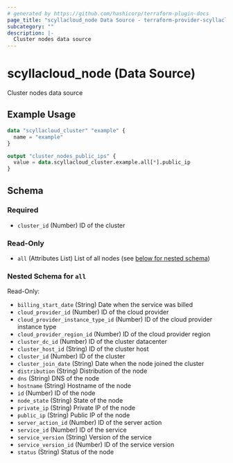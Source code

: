 ```yaml
---
# generated by https://github.com/hashicorp/terraform-plugin-docs
page_title: "scyllacloud_node Data Source - terraform-provider-scyllacloud"
subcategory: ""
description: |-
  Cluster nodes data source
---
```


# scyllacloud_node (Data Source)

Cluster nodes data source

## Example Usage

```terraform
data "scyllacloud_cluster" "example" {
  name = "example"
}

output "cluster_nodes_public_ips" {
  value = data.scyllacloud_cluster.example.all[*].public_ip
}
```

<!-- schema generated by tfplugindocs -->
## Schema

### Required

- `cluster_id` (Number) ID of the cluster

### Read-Only

- `all` (Attributes List) List of all nodes (see [below for nested schema](#nestedatt--all))

<a id="nestedatt--all"></a>
### Nested Schema for `all`

Read-Only:

- `billing_start_date` (String) Date when the service was billed
- `cloud_provider_id` (Number) ID of the cloud provider
- `cloud_provider_instance_type_id` (Number) ID of the cloud provider instance type
- `cloud_provider_region_id` (Number) ID of the cloud provider region
- `cluster_dc_id` (Number) ID of the cluster datacenter
- `cluster_host_id` (String) ID of the cluster host
- `cluster_id` (Number) ID of the cluster
- `cluster_join_date` (String) Date when the node joined the cluster
- `distribution` (String) Distribution of the node
- `dns` (String) DNS of the node
- `hostname` (String) Hostname of the node
- `id` (Number) ID of the node
- `node_state` (String) State of the node
- `private_ip` (String) Private IP of the node
- `public_ip` (String) Public IP of the node
- `server_action_id` (Number) ID of the server action
- `service_id` (Number) ID of the service
- `service_version` (String) Version of the service
- `service_version_id` (Number) ID of the service version
- `status` (String) Status of the node


